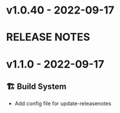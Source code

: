# v1.0.40 - 2022-09-17


# RELEASE NOTES
# v1.1.0 - 2022-09-17
## 🏗️ Build System
- Add config file for update-releasenotes
